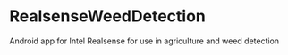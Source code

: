 # RealsenseWeedDetection
 Android app for Intel Realsense for use in agriculture and weed detection

